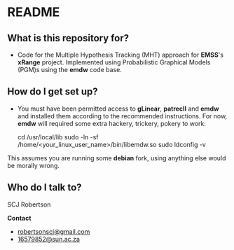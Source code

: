 # README #

## What is this repository for? ##

* Code for the Multiple Hypothesis Tracking (MHT) approach for **EMSS**'s **xRange** project. Implemented using Probabilistic Graphical Models (PGM)s using the **emdw** code base.

## How do I get set up? ##

* You must have been permitted access to **gLinear**, **patrecII** and **emdw** and installed them according to the recommended instructions. For now, **emdw** will required some extra hackery, trickery, pokery to work:

    cd /usr/local/lib
    sudo -ln -sf /home/<your_linux_user_name>/bin/libemdw.so
    sudo ldconfig -v
    
This assumes you are running some **debian** fork, using anything else would be morally wrong.

## Who do I talk to? ##

SCJ Robertson

**Contact**
* robertsonscj@gmail.com
* 16579852@sun.ac.za
